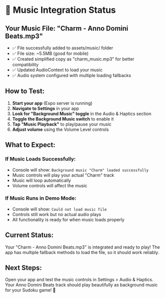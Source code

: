 # 🎵 Music Integration Status

## Your Music File: "Charm - Anno Domini Beats.mp3"
- ✅ File successfully added to assets/music/ folder
- ✅ File size: ~5.5MB (good for mobile)
- ✅ Created simplified copy as "charm_music.mp3" for better compatibility
- ✅ Updated AudioContext to load your music
- ✅ Audio system configured with multiple loading fallbacks

## How to Test:

1. **Start your app** (Expo server is running)
2. **Navigate to Settings** in your app
3. **Look for "Background Music" toggle** in the Audio & Haptics section
4. **Toggle the Background Music switch** to enable it
5. **Tap "Music Playback"** to play/pause your music
6. **Adjust volume** using the Volume Level controls

## What to Expect:

### If Music Loads Successfully:
- Console will show: `Background music "Charm" loaded successfully`
- Music controls will play your actual "Charm" track
- Music will loop automatically
- Volume controls will affect the music

### If Music Runs in Demo Mode:
- Console will show: `Could not load music file`
- Controls still work but no actual audio plays
- All functionality is ready for when music loads properly

## Current Status:
Your "Charm - Anno Domini Beats.mp3" is integrated and ready to play! The app has multiple fallback methods to load the file, so it should work reliably.

## Next Steps:
Open your app and test the music controls in Settings > Audio & Haptics. Your Anno Domini Beats track should play beautifully as background music for your Sudoku game! 🎵
